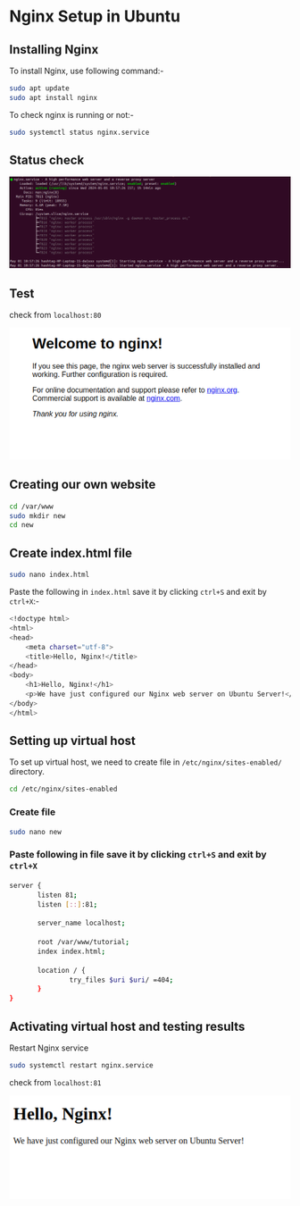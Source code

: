 
# Nginx Setup in Ubuntu




## Installing Nginx

To install Nginx, use following command:-

```bash
sudo apt update
sudo apt install nginx
```

To check nginx is running or not:-

```bash
sudo systemctl status nginx.service
```

## Status check

![App Screenshot](https://github.com/Itsmrhashtag/nginx_tutorial/blob/main/Screenshot%20from%202024-05-01%2012-12-25.png?raw=true)

## Test
check from `localhost:80`

![App Screenshot](https://github.com/Itsmrhashtag/nginx_tutorial/blob/main/Screenshot%20from%202024-05-01%2012-04-14.png?raw=true)
## Creating our own website

```bash
cd /var/www
sudo mkdir new
cd new
```

## Create index.html file
```bash
sudo nano index.html
```
Paste the following in `index.html` save it by clicking `ctrl+S` and exit by `ctrl+X`:-
```bash
<!doctype html>
<html>
<head>
    <meta charset="utf-8">
    <title>Hello, Nginx!</title>
</head>
<body>
    <h1>Hello, Nginx!</h1>
    <p>We have just configured our Nginx web server on Ubuntu Server!</p>
</body>
</html>
```
## Setting up virtual host
To set up virtual host, we need to create file in `/etc/nginx/sites-enabled/` directory.
```bash
cd /etc/nginx/sites-enabled
```
### Create file

```bash
sudo nano new
```
### Paste following in file save it by clicking `ctrl+S` and exit by `ctrl+X`

```bash
server {
       listen 81;
       listen [::]:81;

       server_name localhost;

       root /var/www/tutorial;
       index index.html;

       location / {
               try_files $uri $uri/ =404;
       }
}
```
## Activating virtual host and testing results
Restart Nginx service
```bash
sudo systemctl restart nginx.service
```

check from `localhost:81`

![App Screenshot](https://github.com/Itsmrhashtag/nginx_tutorial/blob/main/Screenshot%20from%202024-05-01%2012-35-21.png?raw=true)
